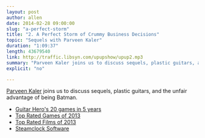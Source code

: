 ```yaml
---
layout: post
author: allen
date: 2014-02-28 09:00:00
slug: "a-perfect-storm"
title: "2. A Perfect Storm of Crummy Business Decisions"
topic: "Sequels with Parveen Kaler"
duration: "1:09:37"
length: 43679540
link: http://traffic.libsyn.com/upupshow/upup2.mp3
summary: "Parveen Kaler joins us to discuss sequels, plastic guitars, and the unfair advantage of being Batman."
explicit: "no"

---
```


[Parveen Kaler](https://twitter.com/kaler) joins us to discuss sequels, plastic guitars, and the unfair advantage of being Batman.

- [Guitar Hero's 20 games in 5 years](http://en.wikipedia.org/wiki/Guitar_Hero#Oversaturation)
- [Top Rated Games of 2013](http://www.metacritic.com/browse/games/score/metascore/year/ps3?view=condensed&sort=desc&year_selected=2013)
- [Top Rated Films of 2013](http://www.rottentomatoes.com/top/bestofrt/?year=2013)
- [Steamclock Software](http://www.steamclock.com/)
